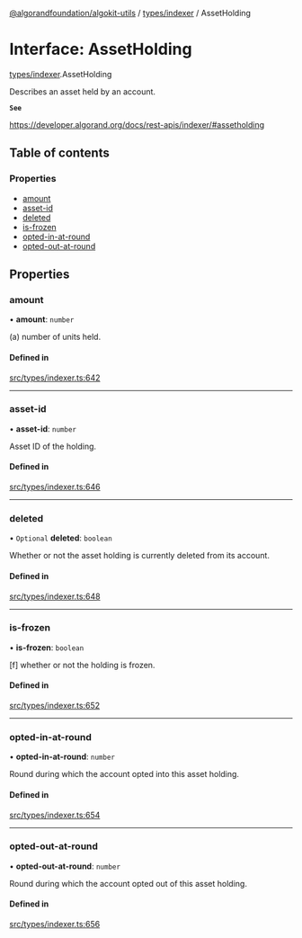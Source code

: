[@algorandfoundation/algokit-utils](../README.md) / [types/indexer](../modules/types_indexer.md) / AssetHolding

# Interface: AssetHolding

[types/indexer](../modules/types_indexer.md).AssetHolding

Describes an asset held by an account.

**`See`**

https://developer.algorand.org/docs/rest-apis/indexer/#assetholding

## Table of contents

### Properties

- [amount](types_indexer.AssetHolding.md#amount)
- [asset-id](types_indexer.AssetHolding.md#asset-id)
- [deleted](types_indexer.AssetHolding.md#deleted)
- [is-frozen](types_indexer.AssetHolding.md#is-frozen)
- [opted-in-at-round](types_indexer.AssetHolding.md#opted-in-at-round)
- [opted-out-at-round](types_indexer.AssetHolding.md#opted-out-at-round)

## Properties

### amount

• **amount**: `number`

(a) number of units held.

#### Defined in

[src/types/indexer.ts:642](https://github.com/algorandfoundation/algokit-utils-ts/blob/main/src/types/indexer.ts#L642)

___

### asset-id

• **asset-id**: `number`

Asset ID of the holding.

#### Defined in

[src/types/indexer.ts:646](https://github.com/algorandfoundation/algokit-utils-ts/blob/main/src/types/indexer.ts#L646)

___

### deleted

• `Optional` **deleted**: `boolean`

Whether or not the asset holding is currently deleted from its account.

#### Defined in

[src/types/indexer.ts:648](https://github.com/algorandfoundation/algokit-utils-ts/blob/main/src/types/indexer.ts#L648)

___

### is-frozen

• **is-frozen**: `boolean`

[f] whether or not the holding is frozen.

#### Defined in

[src/types/indexer.ts:652](https://github.com/algorandfoundation/algokit-utils-ts/blob/main/src/types/indexer.ts#L652)

___

### opted-in-at-round

• **opted-in-at-round**: `number`

Round during which the account opted into this asset holding.

#### Defined in

[src/types/indexer.ts:654](https://github.com/algorandfoundation/algokit-utils-ts/blob/main/src/types/indexer.ts#L654)

___

### opted-out-at-round

• **opted-out-at-round**: `number`

Round during which the account opted out of this asset holding.

#### Defined in

[src/types/indexer.ts:656](https://github.com/algorandfoundation/algokit-utils-ts/blob/main/src/types/indexer.ts#L656)

